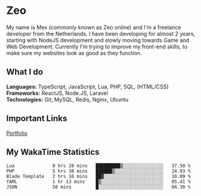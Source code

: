 # Zeo
My name is Mex (commonly known as Zeo online) and I'm a freelance developer from the Netherlands. I have been developing for almost 2 years, starting with NodeJS development and slowly moving towards Game and Web Development. Currently I'm trying to improve my front-end skills, to make sure my websites look as good as they function.

## What I do
**Languages:** TypeScript, JavaScript, Lua, PHP, SQL, (HTML/CSS)<br/>
**Frameworks:** ReactJS, Node.JS, Laravel<br/>
**Technologies:** Git, MySQL, Redis, Nginx, Ubuntu<br/>

## Important Links
[Portfolio](https://zeodev.cc)

## My WakaTime Statistics
<!--START_SECTION:waka-->
```text
Lua              8 hrs 28 mins   █████████▒░░░░░░░░░░░░░░░   37.50 % 
PHP              5 hrs 38 mins   ██████▒░░░░░░░░░░░░░░░░░░   24.93 % 
Blade Template   2 hrs 16 mins   ██▓░░░░░░░░░░░░░░░░░░░░░░   10.09 % 
YAML             1 hr 13 mins    █▒░░░░░░░░░░░░░░░░░░░░░░░   05.41 % 
JSON             58 mins         █░░░░░░░░░░░░░░░░░░░░░░░░   04.30 % 
```
<!--END_SECTION:waka-->
